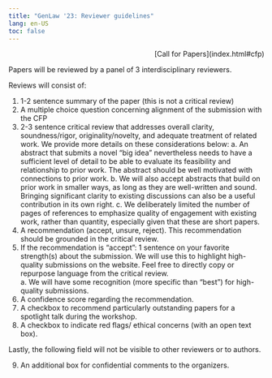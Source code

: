 ```yaml
---
title: "GenLaw '23: Reviewer guidelines"
lang: en-US
toc: false
---
```


<p align="right">[Call for Papers](index.html#cfp)</p>

Papers will be reviewed by a panel of  3 interdisciplinary reviewers. 

Reviews will consist of:

1. 1-2 sentence summary of the paper (this is not a critical review)
2. A multiple choice question concerning alignment of the submission with the CFP
3. 2-3 sentence critical review that addresses overall clarity, soundness/rigor, originality/novelty, and adequate treatment of related work. We provide more details on these considerations below:
    a. An abstract that submits a novel “big idea” nevertheless needs to have a sufficient level of detail to be able to evaluate its feasibility and relationship to prior work. The abstract should be well motivated with connections to prior work.
    b. We will also accept abstracts that build on prior work in smaller ways, as long as they are well-written and sound. Bringing significant clarity to existing discussions can also be a useful contribution in its own right.
    c. We deliberately limited the number of pages of references to emphasize quality of engagement with existing work, rather than quantity, especially given that these are short papers. 
4. A recommendation (accept, unsure, reject). This recommendation should be grounded in the critical review.
5. If the recommendation is “accept”: 1 sentence on your favorite strength(s) about the submission. We will use this to highlight high-quality submissions on the website. Feel free to directly copy or repurpose language from the critical review.  
    a. We will have some recognition (more specific than “best”) for high-quality submissions.
6. A confidence score regarding the recommendation.
7. A checkbox to recommend particularly outstanding papers for a spotlight talk during the workshop. 
8. A checkbox to indicate red flags/ ethical concerns (with an open text box).

Lastly, the following field will not be visible to other reviewers or to authors.

9. An additional box for confidential comments to the organizers. 
